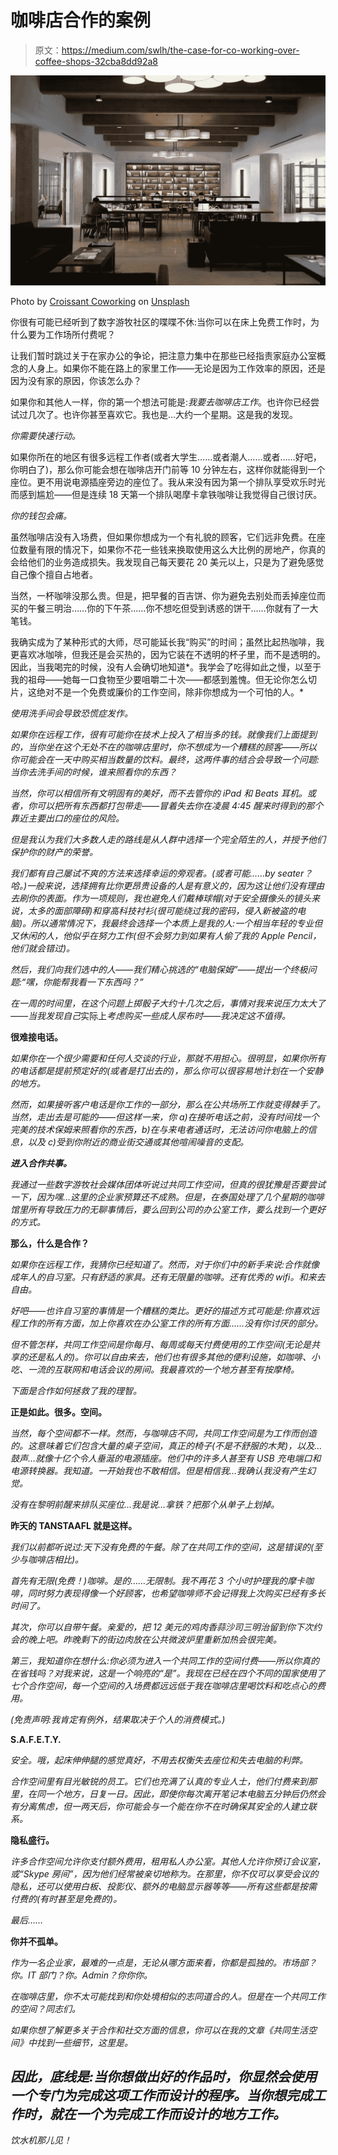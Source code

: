 # 咖啡店合作的案例

> 原文：<https://medium.com/swlh/the-case-for-co-working-over-coffee-shops-32cba8dd92a8>

![](img/2f665bb7d5af7b97f17d940679790fc4.png)

Photo by [Croissant Coworking](https://unsplash.com/@getcroissant?utm_source=unsplash&utm_medium=referral&utm_content=creditCopyText) on [Unsplash](https://unsplash.com/search/photos/coworking?utm_source=unsplash&utm_medium=referral&utm_content=creditCopyText)

你很有可能已经听到了数字游牧社区的喋喋不休:当你可以在床上免费工作时，为什么要为工作场所付费呢？

让我们暂时跳过关于在家办公的争论，把注意力集中在那些已经指责家庭办公室概念的人身上。如果你不能在路上的家里工作——无论是因为工作效率的原因，还是因为没有家的原因，你该怎么办？

如果你和其他人一样，你的第一个想法可能是:*我要去咖啡店工作*。也许你已经尝试过几次了。也许你甚至喜欢它。我也是…大约一个星期。这是我的发现。

*你需要快速行动。*

如果你所在的地区有很多远程工作者(或者大学生……或者潮人……或者……好吧，你明白了)，那么你可能会想在咖啡店开门前等 10 分钟左右，这样你就能得到一个座位。更不用说电源插座旁边的座位了。我从来没有因为第一个排队享受欢乐时光而感到尴尬——但是连续 18 天第一个排队喝摩卡拿铁咖啡让我觉得自己很讨厌。

*你的钱包会痛。*

虽然咖啡店没有入场费，但如果你想成为一个有礼貌的顾客，它们远非免费。在座位数量有限的情况下，如果你不花一些钱来换取使用这么大比例的房地产，你真的会给他们的业务造成损失。我发现自己每天要花 20 美元以上，只是为了避免感觉自己像个擅自占地者。

当然，一杯咖啡没那么贵。但是，把早餐的百吉饼、你为避免去别处而丢掉座位而买的午餐三明治……你的下午茶……你不想吃但受到诱惑的饼干……你就有了一大笔钱。

我确实成为了某种形式的大师，尽可能延长我“购买”的时间；虽然比起热咖啡，我更喜欢冰咖啡，但我还是会买热的，因为它装在不透明的杯子里，而不是透明的。因此，当我喝完的时候，没有人会确切地知道*。我学会了吃得如此之慢，以至于我的祖母——她每一口食物至少要咀嚼二十次——都感到羞愧。但无论你怎么切片，这绝对不是一个免费或廉价的工作空间，除非你想成为一个可怕的人。*

*使用洗手间会导致恐慌症发作。*

*如果你在远程工作，很有可能你在技术上投入了相当多的钱。就像我们上面提到的，当你坐在这个无处不在的咖啡店里时，你不想成为一个糟糕的顾客——所以你可能会在一天中购买相当数量的饮料。最终，这两件事的结合会导致一个问题:当你去洗手间的时候，谁来照看你的东西？*

*当然，你可以相信所有文明固有的美好，而不去管你的 iPad 和 Beats 耳机。或者，你可以把所有东西都打包带走——冒着失去你在凌晨 4:45 醒来时得到的那个靠近主要出口的座位的风险。*

*但是我认为我们大多数人走的路线是从人群中选择一个完全陌生的人，并授予他们保护你的财产的荣誉。*

*我们都有自己屡试不爽的方法来选择幸运的旁观者。(或者可能……by seater？哈。)一般来说，选择拥有比你更昂贵设备的人是有意义的，因为这让他们没有理由去刷你的表面。作为一项规则，我也避免人们戴棒球帽(对于安全摄像头的镜头来说，太多的面部障碍)和穿高科技衬衫(很可能绕过我的密码，侵入新被盗的电脑)。所以通常情况下，我最终会选择一个本质上是我的人:一个相当年轻的专业但又休闲的人，他似乎在努力工作(但不会努力到如果有人偷了我的 Apple Pencil，他们就会错过)。*

*然后，我们向我们选中的人——我们精心挑选的“电脑保姆”——提出一个终极问题:“嘿，你能帮我看一下东西吗？”*

*在一周的时间里，在这个问题上掷骰子大约十几次之后，事情对我来说压力太大了——当我发现自己*实际上*考虑购买一些成人尿布时——我决定这不值得。*

**很难接电话。**

*如果你在一个很少需要和任何人交谈的行业，那就不用担心。很明显，如果你所有的电话都是提前预定好的(或者是打出去的)，那么你可以很容易地计划在一个安静的地方。*

*然而，如果接听客户电话是你工作的一部分，那么在公共场所工作就变得棘手了。当然，走出去是可能的——但这样一来，你 a)在接听电话之前，没有时间找一个完美的技术保姆来照看你的东西，b)在与来电者通话时，无法访问你电脑上的信息，以及 c)受到你附近的商业街交通或其他喧闹噪音的支配。*

***进入合作共事。***

*我通过一些数字游牧社会媒体团体听说过共同工作空间，但真的很犹豫是否要尝试一下，因为嘿…这里的企业家预算还不成熟。但是，在泰国处理了几个星期的咖啡馆里所有导致压力的无聊事情后，要么回到公司的办公室工作，要么找到一个更好的方式。*

**那么，什么是合作？**

*如果你在远程工作，我猜你已经知道了。然而，对于你们中的新手来说:合作就像成年人的自习室。只有舒适的家具。还有无限量的咖啡。还有优秀的 wifi。和来去自由。*

*好吧——也许自习室的事情是一个糟糕的类比。更好的描述方式可能是:你喜欢远程工作的所有方面，加上你喜欢在办公室工作的所有方面……没有你讨厌的部分。*

*但不管怎样，共同工作空间是你每月、每周或每天付费使用的工作空间(无论是共享的还是私人的)。你可以自由来去，他们也有很多其他的便利设施，如咖啡、小吃、一流的互联网和电话会议的房间。我最喜欢的一个地方甚至有按摩椅。*

*下面是合作如何拯救了我的理智。*

**正是如此。很多。空间。**

*当然，每个空间都不一样。然而，与咖啡店不同，共同工作空间是为工作而创造的。这意味着它们包含大量的桌子空间，真正的椅子(不是不舒服的木凳)，以及…鼓声…就像十亿个令人垂涎的电源插座。他们中的许多人甚至有 USB 充电端口和电源转换器。我知道。一开始我也不敢相信。但是相信我…我确认我没有产生幻觉。*

*没有在黎明前醒来排队买座位…我是说…拿铁？把那个从单子上划掉。*

**昨天的 TANSTAAFL 就是这样。**

*我们以前都听说过:天下没有免费的午餐。除了在共同工作的空间，这是错误的(至少与咖啡店相比)。*

*首先有无限(免费！)咖啡。是的……无限制。我不再花 3 个小时护理我的摩卡咖啡，同时努力表现得像一个好顾客，也希望咖啡师不会记得我上次购买已经有多长时间了。*

*其次，你可以自带午餐。亲爱的，把 12 美元的鸡肉香蒜沙司三明治留到你下次约会的晚上吧。昨晚剩下的街边肉放在公共微波炉里重新加热会很完美。*

*第三，我知道你在想什么:你必须为进入一个共同工作的空间付费——所以你真的在省钱吗？对我来说，这是一个响亮的“是”。我现在已经在四个不同的国家使用了七个合作空间，每一个空间的入场费都远远低于我在咖啡店里喝饮料和吃点心的费用。*

*(免责声明:我肯定有例外，结果取决于个人的消费模式。)*

**S.A.F.E.T.Y.**

*安全。哦，起床伸伸腿的感觉真好，不用去权衡失去座位和失去电脑的利弊。*

*合作空间里有目光敏锐的员工。它们也充满了认真的专业人士，他们付费来到那里，在同一个地方，日复一日。因此，即使你每次离开笔记本电脑五分钟后仍然会有分离焦虑，但一两天后，你可能会与一个能在你不在时确保其安全的人建立联系。*

**隐私盛行。**

*许多合作空间允许你支付额外费用，租用私人办公室。其他人允许你预订会议室，或“Skype 房间”，因为他们经常被亲切地称为。在那里，你不仅可以享受会议的隐私，还可以使用白板、投影仪、额外的电脑显示器等等——所有这些都是按需付费的(有时甚至是免费的)。*

*最后……*

**你并不孤单。**

*作为一名企业家，最难的一点是，无论从哪方面来看，你都是孤独的。市场部？你。IT 部门？你。Admin？你你你。*

*在咖啡店里，你不太可能找到和你处境相似的志同道合的人。但是在一个共同工作的空间？同志们。*

*如果你想了解更多关于合作和社交方面的信息，你可以在我的文章《共同生活空间》中找到一些细节，这里是。*

## *因此，底线是:当你想做出好的作品时，你显然会使用一个专门为完成这项工作而设计的程序。当你想完成工作时，就在一个为完成工作而设计的地方工作。*

*饮水机那儿见！*